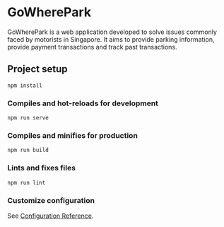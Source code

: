 # GoWherePark
GoWherePark is a web application developed to solve issues commonly faced by motorists in Singapore. It aims to provide parking information, provide payment transactions and track past transactions.
## Project setup
```
npm install
```

### Compiles and hot-reloads for development
```
npm run serve
```

### Compiles and minifies for production
```
npm run build
```

### Lints and fixes files
```
npm run lint
```

### Customize configuration
See [Configuration Reference](https://cli.vuejs.org/config/).
